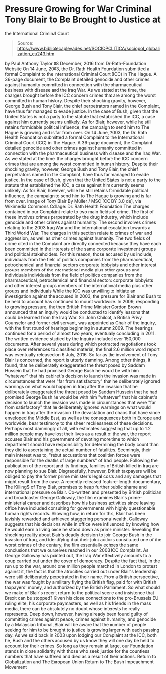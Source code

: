 # Pressure Growing for War Criminal Tony Blair to Be Brought to Justice at 
the International Criminal Court

> Source: https://www.bibliotecapleyades.net/SOCIOPOLITICA/sociopol_globalization_eu243.htm

by Paul Anthony Taylor 08 December, 2016
from Dr-Rath-Foundation Website
On 14 June, 2003, the Dr. Rath Health Foundation submitted a formal Complaint to the International Criminal Court (ICC) in The Hague. A 36-page document, the Complaint detailed genocide and other crimes against humanity committed in connection with the pharmaceutical business with disease and the Iraq War. As we stated at the time, the charges brought before the ICC concern crimes that are among the worst committed in human history. Despite their shocking gravity, however, George Bush and Tony Blair, the chief perpetrators named in the Complaint, have thus far managed to evade justice. In the case of Bush, given that the United States is not a party to the statute that established the ICC, a case against him currently seems unlikely. As for Blair, however, while he still retains formidable political influence, the campaign to send him to The Hague is growing and is far from over.
On 14 June, 2003, the Dr. Rath Health Foundation submitted a formal Complaint to the International Criminal Court (ICC) in The Hague.
A 36-page document, the Complaint detailed genocide and other crimes against humanity committed in connection with the pharmaceutical business with disease and the Iraq War.
As we stated at the time, the charges brought before the ICC concern crimes that are among the worst committed in human history. Despite their shocking gravity, however, George Bush and Tony Blair, the chief perpetrators named in the Complaint, have thus far managed to evade justice.
In the case of Bush, given that the United States is not a party to the statute that established the ICC, a case against him currently seems unlikely.
As for Blair, however, while he still retains formidable political influence, the campaign to send him to The Hague is growing and is far from over.
Image of Tony Blair
By Müller / MSC [CC BY 3.0 de],
via Wikimedia Commons
Collage: Dr. Rath Health Foundation
The charges contained in our Complaint relate to two main fields of crime.
The first of these involves crimes perpetrated by the drug industry, which include genocide and other crimes against humanity. The second involves crimes relating to the 2003 Iraq War and the international escalation towards a Third World War.
The charges in this section relate to crimes of war and aggression, as well as other crimes against humanity.
The two fields of crime cited in the Complaint are directly connected because they have each been committed in the interests of the same corporate investment groups and political stakeholders.
For this reason, those accused by us include,
individuals from the field of politics companies from the pharmaceutical, petrochemical and financial sectors corporate lobbyists and other interest groups members of the international media plus other groups and individuals
individuals from the field of politics
companies from the pharmaceutical, petrochemical and financial sectors
corporate lobbyists and other interest groups
members of the international media
plus other groups and individuals
While the ICC was unwilling to initiate an investigation against the accused in 2003, the pressure for Blair and Bush to be held to account has continued to mount worldwide.
In 2009, responding to growing pressure, the then British Prime Minister Gordon Brown announced that an inquiry would be conducted to identify lessons that could be learned from the Iraq War.
Sir John Chilcot, a British Privy Counselor and former civil servant, was appointed as Chair of the inquiry, with the first round of hearings beginning in autumn 2009. The hearings continued for a period of almost two years, eventually concluding in 2011.
The written evidence studied by the Inquiry included over 150,000 documents.
After several years during which protracted negotiations took place over references to classified material, the final 2.6 million word report was eventually released on 6 July, 2016.
So far as the involvement of Tony Blair is concerned, the report is utterly damning.
Among other things, it found,
that he deliberately exaggerated the threat posed by Saddam Hussein that he had promised George Bush he would be with him "whatever" that his cabinet's decision to launch the invasion was made in circumstances that were "far from satisfactory" that he deliberately ignored warnings on what would happen in Iraq after the invasion
that he deliberately exaggerated the threat posed by Saddam Hussein
that he had promised George Bush he would be with him "whatever"
that his cabinet's decision to launch the invasion was made in circumstances that were "far from satisfactory"
that he deliberately ignored warnings on what would happen in Iraq after the invasion
The devastation and chaos that have since enveloped the Middle East, as well as the consequences both in Europe and worldwide, bear testimony to the sheer recklessness of these decisions.
Perhaps most damningly of all, with estimates suggesting that up to 1.2 million people may have lost their lives as a result of the war, the report accuses Blair and his government of devoting more time to which department should have responsibility for determining the body count than they did to ascertaining the actual number of fatalities.
Seemingly, their main interest was to,
"rebut accusations that coalition forces were responsible for the deaths of large numbers" of Iraqi people.
Following the publication of the report and its findings, families of British killed in Iraq are now planning to sue Blair.
Disgracefully, however, British taxpayers will be obliged to pay the former prime minister's legal costs and any damages that might result from the case.
A recently released feature-length documentary, The Killing$ of Tony Blair, promises to heap further public shame and international pressure on Blair.
Co-written and presented by British politician and broadcaster George Galloway, the film examines Blair's prime-ministerial career and describes how his business activities since leaving office have included consulting for governments with highly questionable human rights records.
Showing how, in return for this, Blair has been lavishly rewarded and achieved staggering personal wealth, Galloway suggests that his decisions while in office were influenced by knowing how he would earn a living once he stood down as prime minister.
Revealing the shocking reality about Blair's deadly decision to join George Bush in the invasion of Iraq, and identifying that their joint actions constituted one of the worst crimes of the century, the film essentially echoes the same conclusions that we ourselves reached in our 2003 ICC Complaint.
As George Galloway has pointed out, the Iraq War effectively amounts to a coup carried out under the cover of democracy.
Despite the fact that, in the run up to the war, around one million people marched in London to protest against it, the fact is that the atrocities carried out under Blair's leadership were still deliberately perpetrated in their name.
From a British perspective, the war was fought by a military flying the British flag, paid for with British taxpayers' money, and authorized by the British Parliament.
So what should we make of Blair's recent return to the political scene and insistence that Brexit can be stopped?
Given his close connections to the pro-Brussels EU ruling elite, his corporate paymasters, as well as his friends in the mass media, there can be absolutely no doubt whose interests he really represents.
Deep down, however, having already been found guilty of committing crimes against peace, crimes against humanity, and genocide by a Malaysian tribunal, Blair will be aware that the number of people seeking for him to be brought to justice is growing larger with each passing day.
As we said back in 2003 upon lodging our Complaint at the ICC, both he, Bush and the others accused by us know they will one day be held to account for their crimes.
So long as they remain at large, our Foundation stands in close solidarity with those who seek justice for the countless numbers that have suffered and died as a result of their actions.
Return to Globalization and The European Union
Return to The Bush Impeachment Movement
